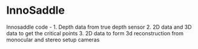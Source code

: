# InnoSaddle
Innosaddle code - 1. Depth data from true depth sensor 2. 2D data and 3D data to get the critical points 3. 2D data to form 3d reconstruction from monocular and stereo setup cameras
